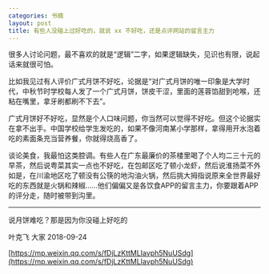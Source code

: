 ```yaml
---
categories: 书摘
layout: post
title: 有些人没碰上过好吃的，就说 xx 不好吃，还是点评网站的留言主力
---
```


很多人讨论问题，最不喜欢的就是“逻辑”二字，如果逻辑缺失，见识也有限，说起话来就很可怕。

比如我见过有人评价广式月饼不好吃，论据是“对广式月饼的唯一印象是大学时代，中秋节时学校每人发了一个广式月饼，饼皮干涩，里面的莲蓉馅甜到呛喉，还粘在嘴里，拿牙刷都刷不下去”。

广式月饼好不好吃，显然是个人口味问题，你当然可以觉得不好吃。但这个论据实在拿不出手。中国学校给学生发吃的，如果不像河南某小学那样，拿得用开水泡着吃的素面条充当营养餐，你就得烧高香了。

谈论美食，我最怕这类腔调。有些人在广东最廉价的茶楼里喝了个人均二三十元的早茶，然后说粤菜其实一点也不好吃，在包邮区吃了顿小龙虾，然后说淮扬菜不外如是，在川渝地区吃了顿没有公筷的地沟油火锅，然后挑大拇指说原来全世界最好吃的东西就是火锅和辣椒……他们偏偏又是各饮食APP的留言主力，你要跟着APP的评分走，随时被带到沟里。

---

说月饼难吃？那是因为你没碰上好吃的

叶克飞  大家  2018-09-24

[https://mp.weixin.qq.com/s/fDjLzKttMLIavph5NuUSdg](https://mp.weixin.qq.com/s/fDjLzKttMLIavph5NuUSdg)